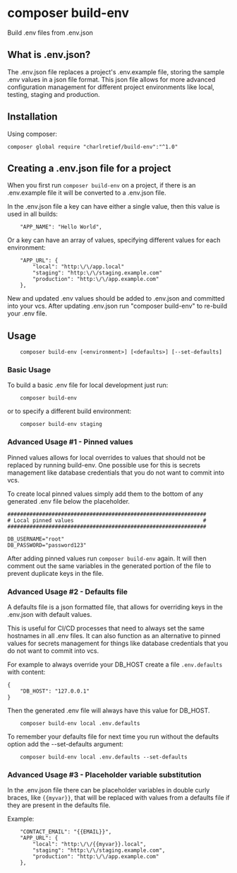 # composer build-env

Build .env files from .env.json

## What is .env.json?

The .env.json file replaces a project's .env.example file, storing the sample .env values in a json file format.
This json file allows for more advanced configuration management for different project environments like local, testing, staging and production.

## Installation
Using composer:
```
composer global require "charlretief/build-env":"^1.0"
```

## Creating a .env.json file for a project

When you first run `composer build-env` on a project, if there is an .env.example file it will be converted to a .env.json file.


In the .env.json file a key can have either a single value, then this value is used in all builds:

		"APP_NAME": "Hello World",
			
Or a key can have an array of values, specifying different values for each environment:
			
		"APP_URL": {
			"local": "http:\/\/app.local"
			"staging": "http:\/\/staging.example.com"
			"production": "http:\/\/app.example.com"
		},

New and updated .env values should be added to .env.json and committed into your vcs.
After updating .env.json run "composer build-env" to re-build your .env file.

## Usage

		composer build-env [<environment>] [<defaults>] [--set-defaults]


### Basic Usage

To build a basic .env file for local development just run:

		composer build-env		
or to specify a different build environment:

		composer build-env staging

### Advanced Usage #1 - Pinned values

Pinned values allows for local overrides to values that should not be replaced by running build-env.
One possible use for this is secrets management like database credentials that you do not want to commit into vcs.

To create local pinned values simply add them to the bottom of any generated .env file below the placeholder.

	###############################################################
	# Local pinned values                                         #
	###############################################################

	DB_USERNAME="root"
	DB_PASSWORD="password123"

After adding pinned values run `composer build-env` again. It will then comment out the same variables in the generated portion of the file to prevent duplicate keys in the file.
				
### Advanced Usage #2 - Defaults file

A defaults file is a json formatted file, that allows for overriding keys in the .env.json with default values.

This is useful for CI/CD processes that need to always set the same hostnames in all .env files.
It can also function as an alternative to pinned values for secrets management for things like database credentials that you do not want to commit into vcs.

For example to always override your DB_HOST create a file `.env.defaults` with content:

	{
		"DB_HOST": "127.0.0.1"
	}

Then the generated .env file will always have this value for DB_HOST.

		composer build-env local .env.defaults

To remember your defaults file for next time you run without the defaults option add the --set-defaults argument:

		composer build-env local .env.defaults --set-defaults
		
### Advanced Usage #3 - Placeholder variable substitution

In the .env.json file there can be placeholder variables in double curly braces, like `{{myvar}}`, that will be replaced with values from a defaults file if they are present in the defaults file.

Example:

		"CONTACT_EMAIL": "{{EMAIL}}",
		"APP_URL": {
			"local": "http:\/\/{{myvar}}.local",
			"staging": "http:\/\/staging.example.com",
			"production": "http:\/\/app.example.com"
		},
